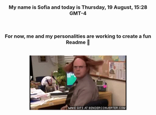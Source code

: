 


<div align="center">
<h3 >My name is Sofia and today is Thursday, 19 August, 15:28 GMT-4</h3><br>
<h3 >For now, me and my personalities are working to create a fun Readme 👋
</h3><br>
<img src='img/dwight.gif' alt='working...'/>
</div>
